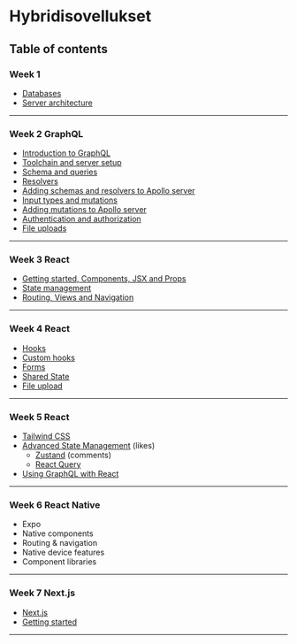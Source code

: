 # Hybridisovellukset

## Table of contents

### Week 1

- [Databases](Week1/01-databases.md)
- [Server architecture](Week1/02-server-arch.md)

---

### Week 2 GraphQL

- [Introduction to GraphQL](Week2/intro.md)
- [Toolchain and server setup](Week2/toolchain-setup.md)
- [Schema and queries](Week2/concepts.md)
- [Resolvers](Week2/concepts2.md)
- [Adding schemas and resolvers to Apollo server](Week2/schemas-resolvers.md)
- [Input types and mutations](Week2/concepts3.md)
- [Adding mutations to Apollo server](Week2/mutations.md)
- [Authentication and authorization](Week2/graphql-auth.md)
- [File uploads](Week2/upload.md)

---

### Week 3 React

- [Getting started, Components, JSX and Props](Week3/01-react-start.md)
- [State management](Week3/02-react-state.md)
- [Routing, Views and Navigation](Week3/03-react-routing.md)

---

### Week 4 React

- [Hooks](Week4/hooks.md)
- [Custom hooks](Week4/custom-hooks.md)
- [Forms](Week4/forms.md)
- [Shared State](Week4/context.md)
- [File upload](Week4/upload.md)

---

### Week 5 React

- [Tailwind CSS](Week5/tailwind.md)
- [Advanced State Management](Week5/advanced-state-management.md) (likes)
   - [Zustand](Week5/zustand.md) (comments)
   - [React Query](Week5/react-query.md) 
- [Using GraphQL with React](Week5/react-graphql.md)

---

### Week 6 React Native

- Expo
- Native components
- Routing & navigation
- Native device features
- Component libraries

---

### Week 7 Next.js

- [Next.js](Week7/intro.md)
- [Getting started](Week7/getting_started.md)

---
